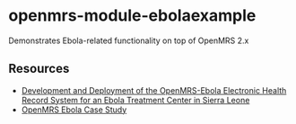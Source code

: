 # openmrs-module-ebolaexample
Demonstrates Ebola-related functionality on top of OpenMRS 2.x

## Resources
- [Development and Deployment of the OpenMRS-Ebola Electronic Health Record System for an Ebola Treatment Center in Sierra Leone](https://www.jmir.org/2017/8/e294/)
- [OpenMRS Ebola Case Study](https://openmrs.org/2016/08/openmrs-ebola-case-study)
